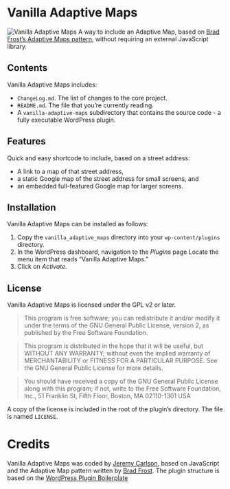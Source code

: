 # Vanilla Adaptive Maps
![Vanilla Adaptive Maps](http://jeremycarlson.com)
A way to include an Adaptive Map, based on [Brad Frost’s Adaptive Maps pattern](http://bradfrostweb.com/blog/post/adaptive-maps/), without requiring an external JavaScript library.

## Contents

Vanilla Adaptive Maps includes:

* `ChangeLog.md`. The list of changes to the core project.
* `README.md`. The file that you’re currently reading.
* A `vanilla-adaptive-maps` subdirectory that contains the source code - a fully executable WordPress plugin.

## Features

Quick and easy shortcode to include, based on a street address:
* A link to a map of that street address,
* a static Google map of the street address for small screens, and
* an embedded full-featured Google map for larger screens.

## Installation

Vanilla Adaptive Maps can be installed as follows:

1. Copy the `vanilla_adaptive_maps` directory into your `wp-content/plugins` directory.
2. In the WordPress dashboard, navigation to the *Plugins* page
Locate the menu item that reads “Vanilla Adaptive Maps.”
3. Click on *Activate.*

## License

Vanilla Adaptive Maps is licensed under the GPL v2 or later.

> This program is free software; you can redistribute it and/or modify it under the terms of the GNU General Public License, version 2, as published by the Free Software Foundation.

> This program is distributed in the hope that it will be useful, but WITHOUT ANY WARRANTY; without even the implied warranty of MERCHANTABILITY or FITNESS FOR A PARTICULAR PURPOSE. See the GNU General Public License for more details.

> You should have received a copy of the GNU General Public License along with this program; if not, write to the Free Software Foundation, Inc., 51 Franklin St, Fifth Floor, Boston, MA 02110-1301 USA

A copy of the license is included in the root of the plugin’s directory. The file is named `LICENSE`.

# Credits

Vanilla Adaptive Maps was coded by [Jeremy Carlson](http://jeremycarlson.com/), based on JavaScript and the Adaptive Map pattern written by [Brad Frost](http://bradfrostweb.com/blog/post/adaptive-maps/).
The plugin structure is based on the [WordPress Plugin Boilerplate](https://github.com/ahmadawais/AA-Basic-Shortcode-Plugin-Boilerplate)
